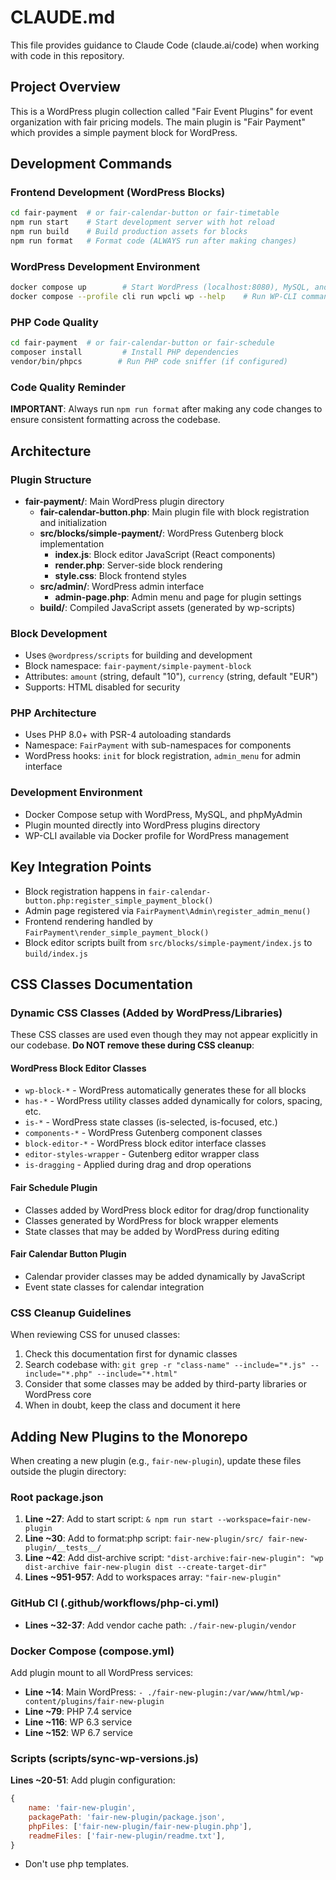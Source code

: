 # CLAUDE.md

This file provides guidance to Claude Code (claude.ai/code) when working with code in this repository.

## Project Overview

This is a WordPress plugin collection called "Fair Event Plugins" for event organization with fair pricing models. The main plugin is "Fair Payment" which provides a simple payment block for WordPress.

## Development Commands

### Frontend Development (WordPress Blocks)
```bash
cd fair-payment  # or fair-calendar-button or fair-timetable
npm run start    # Start development server with hot reload
npm run build    # Build production assets for blocks
npm run format   # Format code (ALWAYS run after making changes)
```

### WordPress Development Environment
```bash
docker compose up        # Start WordPress (localhost:8080), MySQL, and phpMyAdmin (localhost:8081)
docker compose --profile cli run wpcli wp --help    # Run WP-CLI commands
```

### PHP Code Quality
```bash
cd fair-payment  # or fair-calendar-button or fair-schedule
composer install         # Install PHP dependencies
vendor/bin/phpcs        # Run PHP code sniffer (if configured)
```

### Code Quality Reminder
**IMPORTANT**: Always run `npm run format` after making any code changes to ensure consistent formatting across the codebase.

## Architecture

### Plugin Structure
- **fair-payment/**: Main WordPress plugin directory
  - **fair-calendar-button.php**: Main plugin file with block registration and initialization
  - **src/blocks/simple-payment/**: WordPress Gutenberg block implementation
    - **index.js**: Block editor JavaScript (React components)
    - **render.php**: Server-side block rendering
    - **style.css**: Block frontend styles
  - **src/admin/**: WordPress admin interface
    - **admin-page.php**: Admin menu and page for plugin settings
  - **build/**: Compiled JavaScript assets (generated by wp-scripts)

### Block Development
- Uses `@wordpress/scripts` for building and development
- Block namespace: `fair-payment/simple-payment-block`
- Attributes: `amount` (string, default "10"), `currency` (string, default "EUR")
- Supports: HTML disabled for security

### PHP Architecture
- Uses PHP 8.0+ with PSR-4 autoloading standards
- Namespace: `FairPayment` with sub-namespaces for components
- WordPress hooks: `init` for block registration, `admin_menu` for admin interface

### Development Environment
- Docker Compose setup with WordPress, MySQL, and phpMyAdmin
- Plugin mounted directly into WordPress plugins directory
- WP-CLI available via Docker profile for WordPress management

## Key Integration Points

- Block registration happens in `fair-calendar-button.php:register_simple_payment_block()`
- Admin page registered via `FairPayment\Admin\register_admin_menu()`
- Frontend rendering handled by `FairPayment\render_simple_payment_block()`
- Block editor scripts built from `src/blocks/simple-payment/index.js` to `build/index.js`

## CSS Classes Documentation

### Dynamic CSS Classes (Added by WordPress/Libraries)
These CSS classes are used even though they may not appear explicitly in our codebase. **Do NOT remove these during CSS cleanup**:

#### WordPress Block Editor Classes
- `wp-block-*` - WordPress automatically generates these for all blocks
- `has-*` - WordPress utility classes added dynamically for colors, spacing, etc.
- `is-*` - WordPress state classes (is-selected, is-focused, etc.)
- `components-*` - WordPress Gutenberg component classes
- `block-editor-*` - WordPress block editor interface classes
- `editor-styles-wrapper` - Gutenberg editor wrapper class
- `is-dragging` - Applied during drag and drop operations

#### Fair Schedule Plugin
- Classes added by WordPress block editor for drag/drop functionality
- Classes generated by WordPress for block wrapper elements
- State classes that may be added by WordPress during editing

#### Fair Calendar Button Plugin  
- Calendar provider classes may be added dynamically by JavaScript
- Event state classes for calendar integration

### CSS Cleanup Guidelines
When reviewing CSS for unused classes:
1. Check this documentation first for dynamic classes
2. Search codebase with: `git grep -r "class-name" --include="*.js" --include="*.php" --include="*.html"`
3. Consider that some classes may be added by third-party libraries or WordPress core
4. When in doubt, keep the class and document it here

## Adding New Plugins to the Monorepo

When creating a new plugin (e.g., `fair-new-plugin`), update these files outside the plugin directory:

### Root package.json
1. **Line ~27**: Add to start script: `& npm run start --workspace=fair-new-plugin`
2. **Line ~30**: Add to format:php script: `fair-new-plugin/src/ fair-new-plugin/__tests__/`
3. **Line ~42**: Add dist-archive script: `"dist-archive:fair-new-plugin": "wp dist-archive fair-new-plugin dist --create-target-dir"`
4. **Lines ~951-957**: Add to workspaces array: `"fair-new-plugin"`

### GitHub CI (.github/workflows/php-ci.yml)
- **Lines ~32-37**: Add vendor cache path: `./fair-new-plugin/vendor`

### Docker Compose (compose.yml)
Add plugin mount to all WordPress services:
- **Line ~14**: Main WordPress: `- ./fair-new-plugin:/var/www/html/wp-content/plugins/fair-new-plugin`
- **Line ~79**: PHP 7.4 service
- **Line ~116**: WP 6.3 service
- **Line ~152**: WP 6.7 service

### Scripts (scripts/sync-wp-versions.js)
**Lines ~20-51**: Add plugin configuration:
```javascript
{
    name: 'fair-new-plugin',
    packagePath: 'fair-new-plugin/package.json',
    phpFiles: ['fair-new-plugin/fair-new-plugin.php'],
    readmeFiles: ['fair-new-plugin/readme.txt'],
}
```
- Don't use php templates.
